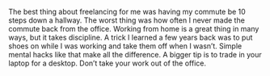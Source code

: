 

The best thing about freelancing for me was having my commute be 10 steps down a hallway. The worst thing was
how often I never made the commute back from the office. Working from home is a great thing in many ways, but
it takes discipline. A trick I learned a few years back was to put shoes on while I was working and take them
off when I wasn’t. Simple mental hacks like that make all the difference. A bigger tip is to trade in
your laptop for a desktop. Don’t take your work out of the office. 
